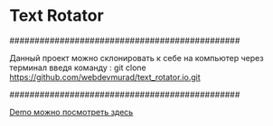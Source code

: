 # Text Rotator

##############################################

Данный проект можно склонировать к себе на компьютер через терминал введя команду : git clone https://github.com/webdevmurad/text_rotator.io.git

##############################################

[Demo можно посмотреть здесь ](https://webdevmurad.github.io/text_rotator.io/)
